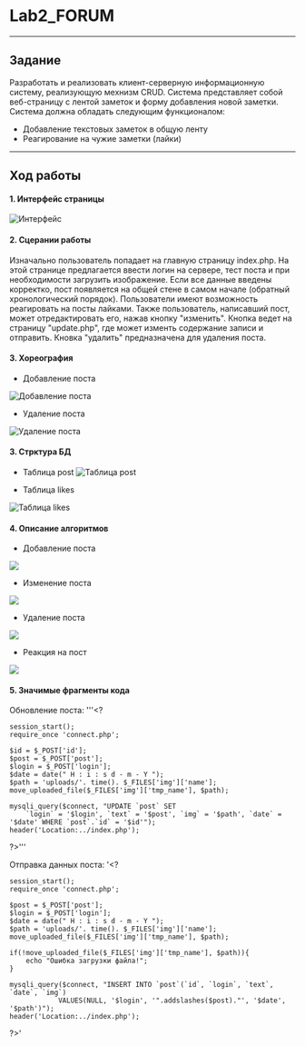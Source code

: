 # Lab2_FORUM
------------------------------------------
Задание
------------------------------------------
Разработать и реализовать клиент-серверную информационную систему, реализующую мехнизм CRUD. Система представляет собой веб-страницу с лентой заметок и форму добавления новой заметки. Система должна обладать следующим функционалом:

- Добавление текстовых заметок в общую ленту
- Реагирование на чужие заметки (лайки)
------------------------------------------
Ход работы
------------------------------------------
#### 1. Интерфейс страницы
![Интерфейс](https://github.com/Daniil-Kazakov1/Lab2_FORUM/blob/main/интерфейс.png)
#### 2. Сцерании работы
Изначально пользователь попадает на главную страницу index.php.
На этой странице предлагается ввести логин на сервере, тест поста и при необходимости загрузить изображение. Если все данные введены корректко, пост появляется на общей стене в самом начале (обратный хронологический порядок). 
Пользователи имеют возможность реагировать на посты лайками.
Также пользователь, написавший пост, может отредактировать его, нажав кнопку "изменить". Кнопка ведет на страницу "update.php", где может изменть содержание записи и отправить.
Кновка "удалить" предназначена для удаления поста.
#### 3. Хореография
- Добавление поста

![Добавление поста](https://github.com/Daniil-Kazakov1/Lab2_FORUM/blob/main/Добавление%20поста.png)

- Удаление поста

![Удаление поста](https://github.com/Daniil-Kazakov1/Lab2_FORUM/blob/main/Удаление%20поста.png)

#### 3. Стрктура БД
- Таблица post
![Таблица post](https://github.com/Daniil-Kazakov1/Lab2_FORUM/blob/main/Структура%20БД%20post.png)

- Таблица likes

![Таблица likes](https://github.com/Daniil-Kazakov1/Lab2_FORUM/blob/main/Структура%20БД%20likes.png)

#### 4. Описание алгоритмов
- Добавление поста
<p align = "left"> <img src="https://github.com/Daniil-Kazakov1/Lab2_FORUM/blob/main/Блок-схема%20создание%20поста.png"> </p>

- Изменение поста
<p align = "left"> <img src="https://github.com/Daniil-Kazakov1/Lab2_FORUM/blob/main/Блок-схема%20изменение%20поста.png"> </p>

- Удаление поста
<p align = "left"> <img src="https://github.com/Daniil-Kazakov1/Lab2_FORUM/blob/main/Блок-схема%20удаление%20поста.png"> </p>

- Реакция на пост
<p align = "left"> <img src="https://github.com/Daniil-Kazakov1/Lab2_FORUM/blob/main/Блок-схема%20реакция%20на%20пост.png"> </p>

#### 5. Значимые фрагменты кода
Обновление поста:
'''<?

    session_start();
    require_once 'connect.php';

    $id = $_POST['id'];
    $post = $_POST['post'];
    $login = $_POST['login'];
    $date = date(" H : i : s d - m - Y ");
    $path = 'uploads/'. time(). $_FILES['img']['name'];
    move_uploaded_file($_FILES['img']['tmp_name'], $path);

    mysqli_query($connect, "UPDATE `post` SET
        `login` = '$login', `text` = '$post', `img` = '$path', `date` = '$date' WHERE `post`.`id` = '$id'");
    header('Location:../index.php');
 ?>'''
 
Отправка данных поста:
'<?

    session_start();
    require_once 'connect.php';

    $post = $_POST['post'];
    $login = $_POST['login'];
    $date = date(" H : i : s d - m - Y ");
    $path = 'uploads/'. time(). $_FILES['img']['name'];
    move_uploaded_file($_FILES['img']['tmp_name'], $path);

    if(!move_uploaded_file($_FILES['img']['tmp_name'], $path)){
        echo "Ошибка загрузки файла!";
    }

    mysqli_query($connect, "INSERT INTO `post`(`id`, `login`, `text`, `date`, `img`)
                VALUES(NULL, '$login', '".addslashes($post)."', '$date', '$path')");
    header('Location:../index.php');
 ?>'
